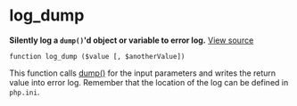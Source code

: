 
# log_dump

**Silently log a `dump()`'d object or variable to error log.** [View source](https://github.com/Eiskis/Baseline-PHP/blob/master/source/debug/log_dump.php)

	function log_dump ($value [, $anotherValue])

This function calls [dump()](dump) for the input parameters and writes the return value into error log. Remember that the location of the log can be defined in `php.ini`.

